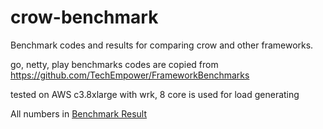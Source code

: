 crow-benchmark
==============

Benchmark codes and results for comparing crow and other frameworks.

go, netty, play benchmarks codes are copied from https://github.com/TechEmpower/FrameworkBenchmarks

tested on AWS c3.8xlarge with wrk, 8 core is used for load generating

All numbers in [Benchmark Result](https://docs.google.com/spreadsheets/d/1KidO9XpuwCRZ2p_JRDJj2aep61H8Sh_KDOhApizv4LE/edit?usp=sharing)
